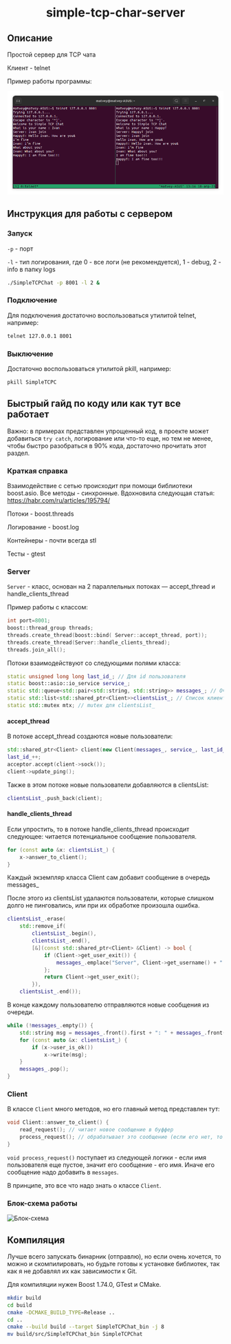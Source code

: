 <h1 align="center">simple-tcp-char-server</h1>

## Описание

Простой сервер для TCP чата

Клиент - telnet

Пример работы программы:

![Пример работы](https://github.com/happyT1024/simple-tcp-char-server/blob/main/photos/clients.png)


## Инструкция для работы с сервером

### Запуск

```-p``` - порт

```-l``` - тип логирования, где 0 - все логи (не рекомендуется), 1 - debug, 2 - info в папку logs

```bash
./SimpleTCPChat -p 8001 -l 2 &
```

### Подключение

Для подключения достаточно воспользоваться утилитой telnet, например:

```bash
telnet 127.0.0.1 8001
```

### Выключение

Достаточно воспользоваться утилитой pkill, например:

```bash
pkill SimpleTCPC
```

##



## Быстрый гайд по коду или как тут все работает

Важно: в примерах представлен упрощенный код, в проекте может добавиться ```try catch```, логирование или что-то еще, но тем не менее, чтобы быстро разобраться в 90% кода, достаточно прочитать этот раздел.

### Краткая справка

Взаимодействие с сетью происходит при помощи библиотеки boost.asio. Все методы - синхронные. Вдохновила следующая статья: https://habr.com/ru/articles/195794/

Потоки - boost.threads

Логирование - boost.log

Контейнеры - почти всегда stl

Тесты - gtest

### Server

```Server``` - класс, основан на 2 параллельных потоках — accept_thread и handle_clients_thread

Пример работы с классом:

```c++
int port=8001;
boost::thread_group threads;
threads.create_thread(boost::bind( Server::accept_thread, port));
threads.create_thread(Server::handle_clients_thread);
threads.join_all();
```

Потоки взаимодействуют со следующими полями класса:

```c++
static unsigned long long last_id_; // Для id пользователя
static boost::asio::io_service service_;
static std::queue<std::pair<std::string, std::string>> messages_; // Очередь с новыми сообщениями (ее изменяет только handle_clients_thread)
static std::list<std::shared_ptr<Client>>clientsList_; // Список клиентов (общие данные обоих потоков)
static std::mutex mtx; // mutex для clientsList_
```

#### accept_thread

В потоке accept_thread создаются новые пользователи:

```c++
std::shared_ptr<Client> client(new Client(messages_, service_, last_id_));
last_id_++;
acceptor.accept(client->sock());
client->update_ping();
```

Также в этом потоке новые пользователи добавляются в clientsList:

```c++
clientsList_.push_back(client);
```

#### handle_clients_thread

Если упростить, то в потоке handle_clients_thread происходит следующее:
читается потенциальное сообщение пользователя.

```c++
for (const auto &x: clientsList_) {
    x->answer_to_client();
}
```

Каждый экземпляр класса Client сам добавит сообщение в очередь messages_

После этого из clientsList удалаются пользователи, которые слишком долго не пинговались, или при их обработке произошла
ошибка.

```c++
clientsList_.erase(
    std::remove_if(
        clientsList_.begin(),
        clientsList_.end(),
        [&](const std::shared_ptr<Client> &Client) -> bool {
            if (Client->get_user_exit()) {
                messages_.emplace("Server", Client->get_username() + " leave the chat");
            };
            return Client->get_user_exit();
        }),
    clientsList_.end());
```

В конце каждому пользователю отправляются новые сообщения из очереди.

```c++
while (!messages_.empty()) {
    std::string msg = messages_.front().first + ": " + messages_.front().second;
    for (const auto &x: clientsList_) {
        if (x->user_is_ok())
            x->write(msg);
    }
    messages_.pop();
}
```

### Client

В классе ```Client``` много методов, но его главный метод представлен тут:

```c++
void Client::answer_to_client() {
    read_request(); // читает новое сообщение в буффер 
    process_request(); // обрабатывает это сообщение (если его нет, то сделает return)
}
```

```void process_request()``` поступает из следующей логики - если имя пользователя еще пустое, значит его сообщение - его имя. Иначе его сообщение надо добавить в ```messages```.

В принципе, это все что надо знать о классе ```Client```.

### Блок-схема работы

![Блок-схема](https://github.com/happyT1024/simple-tcp-char-server/blob/main/photos/diagram.png)

## Компиляция

Лучше всего запускать бинарник (отправлю), но если очень хочется, то можно и скомпилировать, но будьте готовы к установке библиотек, так как я не добавлял их как зависимости к Git.

Для компиляции нужен Boost 1.74.0, GTest и CMake.

```bash
mkdir build
cd build
cmake -DCMAKE_BUILD_TYPE=Release ..
cd ..
cmake --build build --target SimpleTCPChat_bin -j 8
mv build/src/SimpleTCPChat_bin SimpleTCPChat
```
